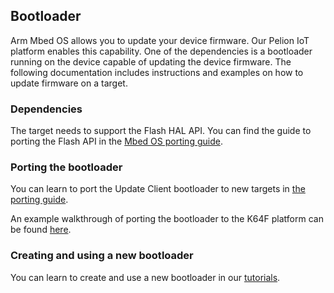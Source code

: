 ## Bootloader

Arm Mbed OS allows you to update your device firmware. Our Pelion IoT platform enables this capability. One of the dependencies is a bootloader running on the device capable of updating the device firmware. The following documentation includes instructions and examples on how to update firmware on a target.

### Dependencies

The target needs to support the Flash HAL API. You can find the guide to porting the Flash API in the [Mbed OS porting guide](flash.html).

### Porting the bootloader

You can learn to port the Update Client bootloader to new targets in [the porting guide](https://cloud.mbed.com/docs/current/porting/porting-the-update-client.html).

An example walkthrough of porting the bootloader to the K64F platform can be found [here](https://cloud.mbed.com/docs/current/porting/update-k64f-port.html).

### Creating and using a new bootloader

You can learn to create and use a new bootloader in our [tutorials](/docs/development/tutorials/bootloader.html).
